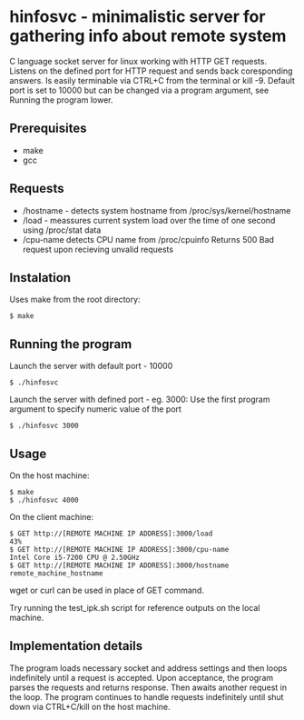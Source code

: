 # hinfosvc - minimalistic server for gathering info about remote system
C language socket server for linux working with HTTP GET requests. Listens on the defined port for HTTP request and sends back coresponding answers. Is easily terminable via CTRL+C from the terminal or kill -9. Default port is set to 10000 but can be changed via a program argument, see Running the program lower.

## Prerequisites
* make
* gcc

## Requests
* /hostname - detects system hostname from /proc/sys/kernel/hostname
* /load - meassures current system load over the time of one second using /proc/stat data
* /cpu-name detects CPU name from /proc/cpuinfo
Returns 500 Bad request upon recieving unvalid requests

## Instalation
Uses make from the root directory:
```
$ make 
```

## Running the program
Launch the server with default port - 10000
```
$ ./hinfosvc
```

Launch the server with defined port - eg. 3000: Use the first program argument to specify numeric value of the port
```
$ ./hinfosvc 3000
```

## Usage
On the host machine:
```
$ make
$ ./hinfosvc 4000
```

On the client machine:
```
$ GET http://[REMOTE MACHINE IP ADDRESS]:3000/load 
43%
$ GET http://[REMOTE MACHINE IP ADDRESS]:3000/cpu-name
Intel Core i5-7200 CPU @ 2.50GHz
$ GET http://[REMOTE MACHINE IP ADDRESS]:3000/hostname
remote_machine_hostname
```

wget or curl can be used in place of GET command.

Try running the test_ipk.sh script for reference outputs on the local machine.


## Implementation details
The program loads necessary socket and address settings and then loops indefinitely until a request is accepted. Upon acceptance, the program parses the requests and returns response. Then awaits another request in the loop. The program continues to handle requests indefinitely until shut down via CTRL+C/kill on the host machine.

